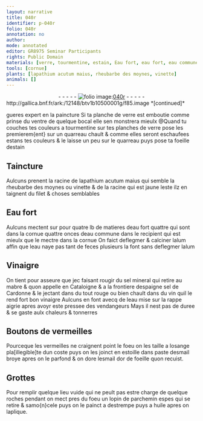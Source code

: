 ```yaml
---
layout: narrative
title: 040r
identifier: p-040r
folio: 040r
annotation: no
author:
mode: annotated
editor: GR8975 Seminar Participants
rights: Public Domain
materials: [verre, tourmentine, estain, Eau fort, eau fort, eau commune, alum, eau, Vinaigre, sel mineral, mabre, sel de Cardonne, vin, vinaigre, vermeilles, esmail, or, parchemin, huile]
tools: [cornue]
plants: [lapathium acutum maius, rheubarbe des moynes, vinette]
animals: []
---
```


<div class="folio" align="center">- - - - - <a href="http://gallica.bnf.fr/ark:/12148/btv1b10500001g/f85.image" target="_blank"><img src="https://cu-mkp.github.io/2017-workshop-edition/assets/photo-icon.png" alt="folio image: " style="display:inline-block; margin-bottom:-3px;"/>040r</a> - - - - - </div> http://gallica.bnf.fr/ark:/12148/btv1b10500001g/f85.image  
*[continued]*
  
gueres expert en la paincture Si ta planche de <span class="m">verre</span> est emboutie comme prinse du ventre de quelque bocal elle sen monstrera mieulx @Quand tu couches tes couleurs a <span class="m">tourmentine</span> sur tes planches de <span class="m">verre</span> pose les premierem{ent} sur un quarreau chault & comme elles seront eschaufees estans tes couleurs & le laisse un peu sur le quarreau puys pose ta foeille d<span class="m">estain</span>
    

## Taincture

 
Aulcuns prenent la racine de <span class="pa">lapathium acutum maius</span> qui semble la <span class="pa">rheubarbe des <span class="pro">moynes</span></span> ou <span class="pa">vinette</span> & de la racine qui est jaune l<span class="tmp">este</span> ilz en taignent du filet & choses semblables
    

## <span class="m">Eau fort</span>

 
Aulcuns mectent sur pour quatre <span class="ms">lb</span> de matieres d<span class="m">eau fort</span> quattre qui sont dans la <span class="tl">cornue</span> quattre <span class="ms">onces</span> d<span class="m">eau commune</span> dans le recipient qui est mieulx que le mectre dans la <span class="tl">cornue</span> On faict deflegmer & calciner l<span class="m">alum</span> affin que l<span class="m">eau</span> naye pas tant de feces plusieurs la font sans deflegmer l<span class="m">alum</span>
    

## <span class="m">Vinaigre</span>

 
On tient pour asseure que jec faisant rougir du <span class="m">sel mineral</span> qui retire au <span class="m">mabre</span> & quon appelle en <span class="pl">Cataloigne</span> & a la frontiere d<span class="pl">espaigne</span> <span class="m">sel de <span class="pl">Cardonne</span></span> & le jectant dans du tout rouge ou bien chault dans du <span class="m">vin</span> quil le rend fort bon <span class="m">vinaigre</span> Aulcuns en font avecq de l<span class="m">eau</span> mise sur la rappe aigrie apres avoyr este pressee des <span class="pro">vendangeurs</span> Mays il nest pas de duree & se gaste aulx chaleurs & tonnerres
    

## Boutons de <span class="m">vermeilles</span>

 
Pourceque les <span class="m">vermeilles</span> ne craignent point le foeu on les taille a losange pla[illegible]te dun coste puys on les joinct en estoille dans paste d<span class="m">esmail</span> broye apres on le parfond & on dore l<span class="m">esmail</span> d<span class="m">or</span> de foeille quon recuist.
    

## Grottes

 
Pour remplir quelque lieu vuide qui ne peult pas estre charge de quelque roches pendant on mect pres du foeu un lopin de <span class="m">parchemin</span> espes qui se retire & samo{n}cele puys on le painct a destrempe puys a <span class="m">huile</span> apres on laplique.
 